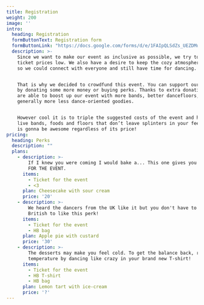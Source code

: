 ```yaml
---
title: Registration
weight: 200
image: ''
intro:
  heading: Registration
  formButtonText: Registration form
  formButtonLink: "https://docs.google.com/forms/d/e/1FAIpQLSdZs_UEZDMuc-fJAL8fUC6ZiHghly0fDCa0BeNJUql7yy9rNQ/viewform"
  description: >-
    Since we want to make our event as inclusive as possible, we try to keep the
    ticket prices low. We also have a desire to keep the cozy atmosphere here,
    so we could connect with everyone and still have time for dancing.


    That is why we decided to crowdfund this event. You can support our exchange
    by donating some more money or buying perks. Thanks to extra donations we
    are able to boost up our event with more bands, better dancefloors, and
    generally more less dance-oriented goodies.


    However cool it is to triple the suggested costs of the event and have many
    live bands, foods and floors that don’t leave splinters in your feet, HB2018
    is gonna be awesome regardless of its price!
pricing:
  heading: Perks
  description: ""
  plans:
    - description: >-
        If I knew you were coming I would bake a... This one gives you a TICKET
        FOR THE EVENT.
      items:
        - Ticket for the event
        - <3
      plan: Cheesecake with sour cream
      price: '20'
    - description: >-
        We heard the dancers from the UK like it but you don't have to be
        British to like this perk!
      items:
        - Ticket for the event
        - HB bag
      plan: Apple pie with custard
      price: '30'
    - description: >-
        The desserts may make you feel cold. To get the balance back, raise the
        temperature by dancing like crazy in your brand new T-shirt!
      items:
        - Ticket for the event
        - HB T-shirt
        - HB bag
      plan: Lemon tart with ice-cream
      price: '?'
---
```


